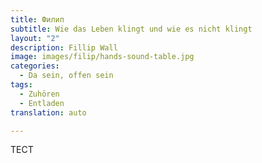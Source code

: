 ```yaml
---
title: Филип
subtitle: Wie das Leben klingt und wie es nicht klingt
layout: "2"
description: Fillip Wall
image: images/filip/hands-sound-table.jpg
categories:
  - Da sein, offen sein
tags:
  - Zuhören
  - Entladen
translation: auto

---
```

ТЕСТ
